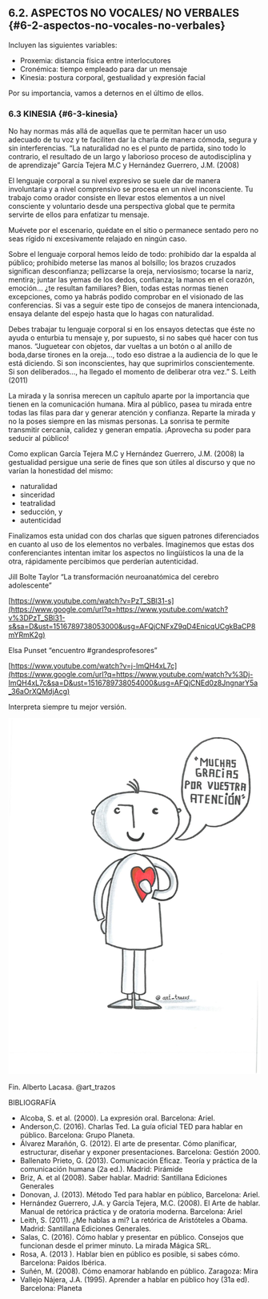 ## 6.2\. ASPECTOS NO VOCALES/ NO VERBALES {#6-2-aspectos-no-vocales-no-verbales}

Incluyen las siguientes variables:

*   Proxemia: distancia física entre interlocutores
*   Cronémica: tiempo empleado para dar un mensaje
*   Kinesia: postura corporal, gestualidad  y expresión facial

Por su importancia, vamos a deternos en el último de ellos.

### 6.3 KINESIA {#6-3-kinesia}

No hay normas más allá de aquellas que te permitan hacer un uso adecuado de tu voz y te faciliten dar la charla de manera cómoda, segura y sin interferencias. “La naturalidad no es el punto de partida, sino todo lo contrario, el resultado de un largo y laborioso proceso de autodisciplina y de aprendizaje”  García Tejera M.C y Hernández Guerrero, J.M. (2008)

El lenguaje corporal a su nivel expresivo se suele dar de manera involuntaria y a nivel comprensivo se procesa en un nivel inconsciente. Tu trabajo como orador consiste en llevar estos elementos a un nivel consciente y voluntario desde una perspectiva global que te permita servirte de ellos para enfatizar tu mensaje.

Muévete por el escenario, quédate en el sitio o permanece sentado pero no seas rígido ni excesivamente relajado en ningún caso.

Sobre el lenguaje corporal hemos leído de todo: prohibido dar la espalda al público; prohibido meterse las manos al bolsillo; los brazos cruzados significan desconfianza; pellizcarse la oreja, nerviosismo; tocarse la nariz, mentira; juntar las yemas de los dedos, confianza; la manos en el corazón, emoción… ¿te resultan familiares? Bien, todas estas normas tienen excepciones, como ya habrás podido comprobar en el visionado de las conferencias. Si vas a seguir este tipo de consejos de manera intencionada, ensaya delante del espejo hasta que lo hagas con naturalidad.

Debes trabajar tu lenguaje corporal si en los ensayos detectas que éste no ayuda o enturbia tu mensaje y, por supuesto, si no sabes qué hacer con tus manos. “Juguetear con objetos, dar vueltas a un botón o al anillo de boda,darse tirones en la oreja…, todo eso distrae a la audiencia de lo que le está diciendo. Si son inconscientes, hay que suprimirlos conscientemente. Si son deliberados…, ha llegado el momento de deliberar otra vez.” S. Leith (2011)

La mirada y la sonrisa merecen un capítulo aparte por la importancia que tienen en la comunicación humana. Mira al público, pasea tu mirada entre todas las filas para dar y generar atención y confianza. Reparte la mirada y no la poses siempre en las mismas personas. La sonrisa te permite transmitir cercanía, calidez y generan empatía. ¡Aprovecha su poder para seducir al público!

Como explican García Tejera M.C y Hernández Guerrero, J.M. (2008) la gestualidad persigue una serie de fines que son útiles al discurso y que no varían la honestidad del mismo:

*   naturalidad
*   sinceridad
*   teatralidad
*   seducción, y
*   autenticidad

Finalizamos esta unidad con dos charlas que siguen patrones diferenciados en cuanto al uso de los elementos no verbales. Imaginemos que estas dos conferenciantes intentan imitar los aspectos no lingüísticos la una de la otra, rápidamente percibimos que perderían autenticidad.

Jill Bolte Taylor “La transformación neuroanatómica del cerebro adolescente”

[https://www.youtube.com/watch?v=PzT_SBl31-s](https://www.google.com/url?q=https://www.youtube.com/watch?v%3DPzT_SBl31-s&sa=D&ust=1516789738053000&usg=AFQjCNFxZ9qD4EnicqUCgkBaCP8mYRmK2g)

Elsa Punset  “encuentro #grandesprofesores”

[https://www.youtube.com/watch?v=j-ImQH4xL7c](https://www.google.com/url?q=https://www.youtube.com/watch?v%3Dj-ImQH4xL7c&sa=D&ust=1516789738054000&usg=AFQjCNEd0z8JngnarY5a_36aOrXQMdjAcg)

Interpreta siempre tu mejor versión.

![](images/image15.jpg)

Fin. Alberto Lacasa. @art_trazos

BIBLIOGRAFÍA

*   Alcoba, S. et al. (2000). La expresión oral.  Barcelona: Ariel.
*   Anderson,C. (2016). Charlas Ted. La guía oficial TED para hablar en público. Barcelona: Grupo Planeta.
*   Álvarez Marañón, G. (2012). El arte de presentar. Cómo planificar, estructurar, diseñar y exponer presentaciones. Barcelona: Gestión 2000.
*   Ballenato Prieto, G. (2013). Comunicación Eficaz. Teoría y práctica de la comunicación humana (2a ed.). Madrid: Pirámide
*   Briz, A. et al (2008). Saber hablar. Madrid: Santillana Ediciones Generales
*   Donovan, J. (2013). Método Ted para hablar en público, Barcelona: Ariel.
*   Hernández Guerrero, J.A. y García Tejera, M.C. (2008). El Arte de hablar. Manual de retórica práctica y de oratoria moderna. Barcelona: Ariel
*   Leith, S. (2011). ¿Me hablas a mi? La retórica de Aristóteles a Obama. Madrid: Santillana Ediciones Generales.
*   Salas, C. (2016). Cómo hablar y presentar en público. Consejos que funcionan desde el primer minuto. La mirada Mágica SRL.
*   Rosa, A. (2013 ). Hablar bien en público es posible, si sabes cómo. Barcelona: Paidos Ibérica.
*   Suñén, M. (2008). Cómo enamorar hablando en público. Zaragoza: Mira
*   Vallejo Nájera, J.A. (1995). Aprender a hablar en público hoy (31a ed). Barcelona: Planeta
